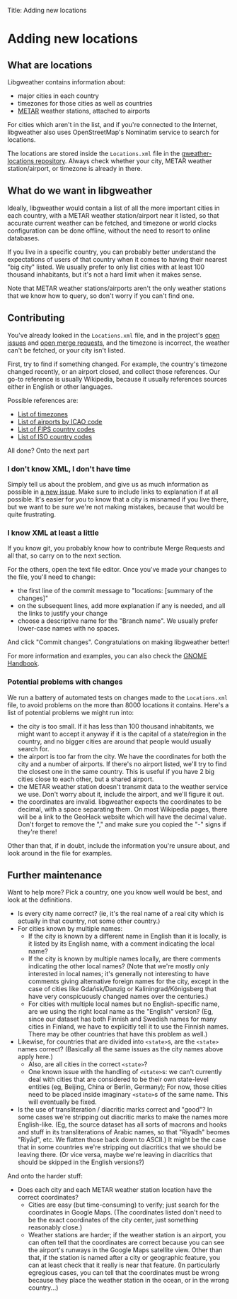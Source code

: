 Title: Adding new locations

# Adding new locations

## What are locations

Libgweather contains information about:

- major cities in each country
- timezones for those cities as well as countries
- [METAR](https://en.wikipedia.org/wiki/METAR) weather stations, attached to
  airports

For cities which aren't in the list, and if you're connected to the Internet,
libgweather also uses OpenStreetMap's Nominatim service to search for
locations.

The locations are stored inside the `Locations.xml` file in the
[gweather-locations
repository](https://gitlab.gnome.org/GNOME/gweather-locations). Always check
whether your city, METAR weather station/airport, or timezone is already in
there.

## What do we want in libgweather

Ideally, libgweather would contain a list of all the more important cities in
each country, with a METAR weather station/airport near it listed, so that
accurate current weather can be fetched, and timezone or world clocks
configuration can be done offline, without the need to resort to online
databases.

If you live in a specific country, you can probably better understand the
expectations of users of that country when it comes to having their nearest
"big city" listed. We usually prefer to only list cities with at least 100
thousand inhabitants, but it's not a hard limit when it makes sense.

Note that METAR weather stations/airports aren't the only weather stations that
we know how to query, so don't worry if you can't find one.

## Contributing

You've already looked in the `Locations.xml` file, and in the project's
[open issues](https://gitlab.gnome.org/GNOME/gweather-locations/issues) and
[open merge requests](https://gitlab.gnome.org/GNOME/gweather-locations/merge_requests),
and the timezone is incorrect, the weather can't be fetched, or your city isn't
listed.

First, try to find if something changed. For example, the country's timezone
changed recently, or an airport closed, and collect those references. Our go-to
reference is usually Wikipedia, because it usually references sources either in
English or other languages.

Possible references are:

- [List of timezones](https://en.wikipedia.org/wiki/List_of_tz_database_time_zones)
- [List of airports by ICAO code](https://en.wikipedia.org/wiki/ICAO_airport_code)
- [List of FIPS country codes](https://en.wikipedia.org/wiki/List_of_FIPS_country_codes)
- [List of ISO country codes](https://en.wikipedia.org/wiki/ISO_3166-1#Current_codes)

All done? Onto the next part

### I don't know XML, I don't have time

Simply tell us about the problem, and give us as much information as possible
in [a new issue](https://gitlab.gnome.org/GNOME/gweather-locations/-/issues/). Make
sure to include links to explanation if at all possible. It's easier for you to
know that a city is misnamed if you live there, but we want to be sure we're
not making mistakes, because that would be quite frustrating.

### I know XML at least a little

If you know git, you probably know how to contribute Merge Requests and all
that, so carry on to the next section.

For the others, open the text file editor. Once you've made your changes to the
file, you'll need to change:

- the first line of the commit message to "locations: [summary of the changes]"
- on the subsequent lines, add more explanation if any is needed, and all the
  links to justify your change
- choose a descriptive name for the "Branch name". We usually prefer lower-case
  names with no spaces.

And click "Commit changes". Congratulations on making libgweather better!

For more information and examples, you can also check the [GNOME
Handbook](https://handbook.gnome.org).

### Potential problems with changes

We run a battery of automated tests on changes made to the `Locations.xml`
file, to avoid problems on the more than 8000 locations it contains. Here's a
list of potential problems we might run into:

- the city is too small. If it has less than 100 thousand inhabitants, we might
  want to accept it anyway if it is the capital of a state/region in the
  country, and no bigger cities are around that people would usually search
  for.
- the airport is too far from the city. We have the coordinates for both the
  city and a number of airports. If there's no airport listed, we'll try to
  find the closest one in the same country. This is useful if you have 2 big
  cities close to each other, but a shared airport.
- the METAR weather station doesn't transmit data to the weather service we
  use. Don't worry about it, include the airport, and we'll figure it out.
- the coordinates are invalid. libgweather expects the coordinates to be
  decimal, with a space separating them. On most Wikipedia pages, there will be
  a link to the GeoHack website which will have the decimal value. Don't
  forget to remove the "," and make sure you copied the "-" signs if they're
  there!

Other than that, if in doubt, include the information you're unsure about, and
look around in the file for examples.

## Further maintenance

Want to help more? Pick a country, one you know well would be best, and look at
the definitions.

- Is every city name correct? (ie, it's the real name of a real city which is
  actually in that country, not some other country.)
- For cities known by multiple names:
  - If the city is known by a different name in English than it is locally, is
    it listed by its English name, with a comment indicating the local name?
  - If the city is known by multiple names locally, are there comments
    indicating the other local names? (Note that we're mostly only interested
    in local names; it's generally not interesting to have comments giving
    alternative foreign names for the city, except in the case of cities like
    Gdańsk/Danzig or Kaliningrad/Königsberg that have very conspicuously
    changed names over the centuries.)
  - For cities with multiple local names but no English-specific name, are we
    using the right local name as the "English" version? (Eg, since our dataset
    has both Finnish and Swedish names for many cities in Finland, we have to
    explicitly tell it to use the Finnish names. There may be other countries
    that have this problem as well.)
- Likewise, for countries that are divided into `<state>`s, are the `<state>`
  names correct? (Basically all the same issues as the city names above apply
  here.)
  - Also, are all cities in the correct `<state>`?
  - One known issue with the handling of `<state>`s: we can't currently deal
    with cities that are considered to be their own state-level entities (eg,
    Beijing, China or Berlin, Germany); For now, those cities need to be placed
    inside imaginary `<state>`s of the same name. This will eventually be
    fixed.
- Is the use of transliteration / diacritic marks correct and "good"? In some
  cases we're stripping out diacritic marks to make the names more
  English-like. (Eg, the source dataset has all sorts of macrons and hooks and
  stuff in its transliterations of Arabic names, so that "Riyadh" beomes
  "Riyāḑ", etc. We flatten those back down to ASCII.) It might be the case that
  in some countries we're stripping out diacritics that we should be leaving
  there. (Or vice versa, maybe we're leaving in diacritics that should be
  skipped in the English versions?)

And onto the harder stuff:

- Does each city and each METAR weather station location have the correct
  coordinates?
  - Cities are easy (but time-consuming) to verify; just search for the
    coordinates in Google Maps. (The coordinates listed don't need to be the
    exact coordinates of the city center, just something reasonably close.)
  - Weather stations are harder; if the weather station is an airport, you can
    often tell that the coordinates are correct because you can see the
    airport's runways in the Google Maps satellite view. Other than that, if
    the station is named after a city or geographic feature, you can at least
    check that it really is near that feature. (In particularly egregious
    cases, you can tell that the coordinates must be wrong because they place
    the weather station in the ocean, or in the wrong country...)
